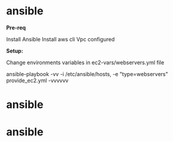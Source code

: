 # ansible

**Pre-req**

Install Ansible
Install aws cli
Vpc configured

**Setup:**

Change environments variables in ec2-vars/webservers.yml file 

ansible-playbook -vv -i /etc/ansible/hosts, -e "type=webservers" provide_ec2.yml  -vvvvvv
# ansible
# ansible
